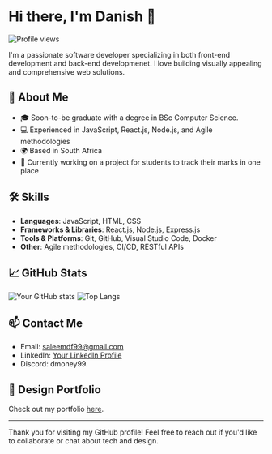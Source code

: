
# Hi there, I'm Danish 👋

![Profile views](https://gpvc.arturio.dev/danishx99)

I'm a passionate software developer specializing in both front-end development and back-end developmenet. I love building visually appealing and comprehensive web solutions. 

## 🚀 About Me

- 🎓 Soon-to-be graduate with a degree in BSc Computer Science.
- 💻 Experienced in JavaScript, React.js, Node.js, and Agile methodologies
- 🌍 Based in South Africa
- 🔭 Currently working on a project for students to track their marks in one place

## 🛠️ Skills

- **Languages**: JavaScript, HTML, CSS
- **Frameworks & Libraries**: React.js, Node.js, Express.js
- **Tools & Platforms**: Git, GitHub, Visual Studio Code, Docker
- **Other**: Agile methodologies, CI/CD, RESTful APIs

## 📈 GitHub Stats

![Your GitHub stats](https://github-readme-stats.vercel.app/api?username=danishx99&show_icons=true&theme=radical)
![Top Langs](https://github-readme-stats.vercel.app/api/top-langs/?username=danishx99&layout=compact&theme=radical)


## 📫 Contact Me

- Email: saleemdf99@gmail.com
- LinkedIn: [Your LinkedIn Profile](https://linkedin.com/in/danishsaleemx)
- Discord: dmoney99.



## 🎨 Design Portfolio

Check out my portfolio [here](danishsaleem.dev).

---

Thank you for visiting my GitHub profile! Feel free to reach out if you'd like to collaborate or chat about tech and design.
